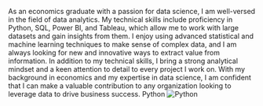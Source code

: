 As an economics graduate with a passion for data science, I am well-versed in the field of data analytics. My technical skills include proficiency in Python, SQL, Power BI, and Tableau, which allow me to work with large datasets and gain insights from them. I enjoy using advanced statistical and machine learning techniques to make sense of complex data, and I am always looking for new and innovative ways to extract value from information. In addition to my technical skills, I bring a strong analytical mindset and a keen attention to detail to every project I work on. With my background in economics and my expertise in data science, I am confident that I can make a valuable contribution to any organization looking to leverage data to drive business success.
Python	![Python](https://img.shields.io/badge/python-3670A0?style=for-the-badge&logo=python&logoColor=ffdd54)
